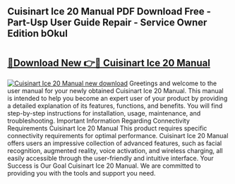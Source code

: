 ## Cuisinart Ice 20 Manual PDF Download Free - Part-Usp User Guide Repair - Service Owner Edition bOkul

# <h2><a href="http://bc15398.oget.top/?id=Cuisinart+Ice+20+Manual">🔗Download New 👉🔴 Cuisinart Ice 20 Manual</a></h2>

[![Cuisinart Ice 20 Manual new download](https://i.imgur.com/5g1atiW.png)](http://bc15398.oget.top/?id=Cuisinart+Ice+20+Manual)
Greetings and welcome to the user manual for your newly obtained Cuisinart Ice 20 Manual. This manual is intended to help you become an expert user of your product by providing a detailed explanation of its features, functions, and benefits. You will find step-by-step instructions for installation, usage, maintenance, and troubleshooting. Important Information Regarding Connectivity Requirements Cuisinart Ice 20 Manual This product requires specific connectivity requirements for optimal performance. Cuisinart Ice 20 Manual offers users an impressive collection of advanced features, such as facial recognition, augmented reality, voice activation, and wireless charging, all easily accessible through the user-friendly and intuitive interface. Your Success is Our Goal Cuisinart Ice 20 Manual. We are committed to providing you with the tools and support you need.
